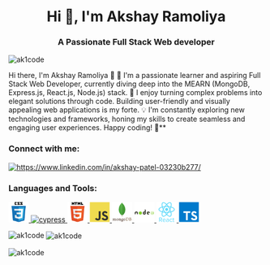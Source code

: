 <h1 align="center">Hi 👋, I'm Akshay Ramoliya</h1>
<h3 align="center">A Passionate Full Stack Web developer</h3>

<p align="left"> <img src="https://komarev.com/ghpvc/?username=ak1code&label=Profile%20views&color=0e75b6&style=flat" alt="ak1code" /> </p>

 Hi there, I'm Akshay Ramoliya 👋 🌱 I'm a passionate learner and aspiring Full Stack Web Developer, currently diving deep into the MEARN (MongoDB, Express.js, React.js, Node.js) stack. 🚀 I enjoy turning complex problems into elegant solutions through code. Building user-friendly and visually appealing web applications is my forte. 💡 I'm constantly exploring new technologies and frameworks, honing my skills to create seamless and engaging user experiences. Happy coding! 🎉**

<h3 align="left">Connect with me:</h3>
<p align="left">
<a href="https://www.linkedin.com/in/akshay-patel-03230b277/" target="blank"><img align="center" src="https://raw.githubusercontent.com/rahuldkjain/github-profile-readme-generator/master/src/images/icons/Social/linked-in-alt.svg" alt="https://www.linkedin.com/in/akshay-patel-03230b277/" height="30" width="40" /></a>
</p>

<h3 align="left">Languages and Tools:</h3>
<p align="left"> <a href="https://www.w3schools.com/css/" target="_blank" rel="noreferrer"> <img src="https://raw.githubusercontent.com/devicons/devicon/master/icons/css3/css3-original-wordmark.svg" alt="css3" width="40" height="40"/> </a> <a href="https://www.cypress.io" target="_blank" rel="noreferrer"> <img src="https://raw.githubusercontent.com/simple-icons/simple-icons/6e46ec1fc23b60c8fd0d2f2ff46db82e16dbd75f/icons/cypress.svg" alt="cypress" width="40" height="40"/> </a> <a href="https://www.w3.org/html/" target="_blank" rel="noreferrer"> <img src="https://raw.githubusercontent.com/devicons/devicon/master/icons/html5/html5-original-wordmark.svg" alt="html5" width="40" height="40"/> </a> <a href="https://developer.mozilla.org/en-US/docs/Web/JavaScript" target="_blank" rel="noreferrer"> <img src="https://raw.githubusercontent.com/devicons/devicon/master/icons/javascript/javascript-original.svg" alt="javascript" width="40" height="40"/> </a> <a href="https://www.mongodb.com/" target="_blank" rel="noreferrer"> <img src="https://raw.githubusercontent.com/devicons/devicon/master/icons/mongodb/mongodb-original-wordmark.svg" alt="mongodb" width="40" height="40"/> </a> <a href="https://nodejs.org" target="_blank" rel="noreferrer"> <img src="https://raw.githubusercontent.com/devicons/devicon/master/icons/nodejs/nodejs-original-wordmark.svg" alt="nodejs" width="40" height="40"/> </a> <a href="https://reactjs.org/" target="_blank" rel="noreferrer"> <img src="https://raw.githubusercontent.com/devicons/devicon/master/icons/react/react-original-wordmark.svg" alt="react" width="40" height="40"/> </a> <a href="https://www.typescriptlang.org/" target="_blank" rel="noreferrer"> <img src="https://raw.githubusercontent.com/devicons/devicon/master/icons/typescript/typescript-original.svg" alt="typescript" width="40" height="40"/> </a> </p>

<p><img align="left" src="https://github-readme-stats.vercel.app/api/top-langs?username=ak1code&show_icons=true&locale=en&layout=compact" alt="ak1code" /></p>

<p>&nbsp;<img align="center" src="https://github-readme-stats.vercel.app/api?username=ak1code&show_icons=true&locale=en" alt="ak1code" /></p>

<p><img align="center" src="https://github-readme-streak-stats.herokuapp.com/?user=ak1code&" alt="ak1code" /></p>
